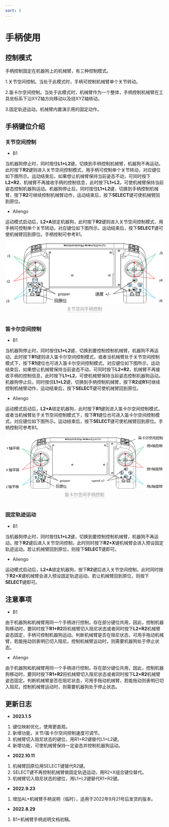 ```yaml
---
sort: 5
---
```


# 手柄使用

## 控制模式

手柄控制固定在机器狗上的机械臂，有三种控制模式。

1.关节空间控制。当处于此模式时，手柄可控制机械臂单个关节转动。

2.笛卡尔空间控制。当处于此模式时，机械臂作为一个整体，手柄控制机械臂在工具坐标系下沿XYZ轴方向移动以及绕XYZ轴转动。

3.固定轨迹运动。机械臂内置演示用的固定动作。

## 手柄键位介绍

### 关节空间控制

+ B1

当机器狗停止时，同时按住**L1+L2**键，切换到手柄控制机械臂，机器狗不再运动。此时按下**R2**键则进入关节空间控制模式，用手柄可控制单个关节转动，对应键位如下图所示。运动结束后，如果想让机械臂保持当前姿态不动，可同时按下**L2+R2**，机械臂不再接收手柄的控制信息，此时按下**L1+L2**，可使机械臂保持当前姿态控制机器狗运动。机器狗停止后，同时按住**L1+L2**键，切换到手柄控制机械臂，按下**R2**可继续控制机械臂动作，运动结束后，按下**SELECT**键可使机械臂回到原位。

+ Aliengo

运动模式启动后，**L2+A**锁定机器狗，此时按下**R2**键则进入关节空间控制模式，用手柄可控制单个关节转动，对应键位如下图所示。运动结束后，按下**SELECT**键可使机械臂回到原位。手柄控制可参考B1。

<center>
<img src="../img/joystick_joint control.png" style="zoom:100%" alt=" 图片不见了。。。 "/>
<br>
<div style="color:orange; border-bottom: 0.1px solid #d9d9d9;
display: inline-block;
color: #999;
padding: 1px;">关节空间手柄控制</div>
</center>
<br>

### 笛卡尔空间控制

+ B1

当机器狗停止时，同时按住**L1+L2**键，切换到要控制控制机械臂，机器狗不再运动。此时按下**R1**键则进入笛卡尔空间控制模式，或者当机械臂处于关节空间控制模式下，按下**R1**键位也可进入笛卡尔空间控制模式，对应键位如下图所示。运动结束后，如果想让机械臂保持当前姿态不动，可同时按下**L2+R2**，机械臂不再接收手柄的控制信息，此时按下**L1+L2**，可使机械臂保持当前姿态控制机器狗运动。机器狗停止后，同时按住**L1+L2**键，切换到手柄控制机械臂，按下**R2**或**R1**可继续控制机械臂动作，运动结束后，按下**SELECT**键可使机械臂回到原位。

+ Aliengo

运动模式启动后，**L2+A**锁定机器狗，此时按下**R1**键则进入笛卡尔空间控制模式，或者当机械臂处于关节空间控制模式下，按下**R1**键位也可进入笛卡尔空间控制模式，对应键位如下图所示。运动结束后，按下**SELECT**键可使机械臂回到原位。手柄控制可参考B1。

<center>
<img src="../img/joystick_cartesian control.png" style="zoom:100%" alt=" 图片不见了。。。 "/>
<br>
<div style="color:orange; border-bottom: 0.1px solid #d9d9d9;
display: inline-block;
color: #999;
padding: 1px;">笛卡尔空间手柄控制</div>
</center>
<br>

### 固定轨迹运动

+ B1

当机器狗停止时，同时按住**L1+L2**键，切换到要控制控制机械臂，机器狗不再运动。按下**R2**键后进入关节空间控制，此时同时按下**R2+X**键机械臂会进入预设固定轨迹运动。若让机械臂回到原位，则按下**SELECT**键即可。

+ Aliengo

运动模式启动后，**L2+A**锁定机器狗，按下**R2**键后进入关节空间控制，此时同时按下**R2+X**键机械臂会进入预设固定轨迹运动。若让机械臂回到原位，则按下**SELECT**键即可。

## 注意事项

+ B1

由于机器狗和机械臂用同一个手柄进行控制，存在部分键位共用，因此，控制机器狗移动时，要同时按下**R1+R2**将机械臂切入阻尼状态或者同时按下**L2+R2**机械臂姿态固定，手柄可控制机器狗运动。判断机械臂是否在阻尼状态，可用手拖动机械臂，若能拖动则表明已切入阻尼。控制机械臂运动时，则需要机器狗处于停止状态。

+ Aliengo
  
由于机器狗和机械臂用同一个手柄进行控制，存在部分键位共用，因此，控制机器狗移动时，要同时按下**R1+R2**将机械臂切入阻尼状态或者同时按下**L2+R2**机械臂姿态固定。判断机械臂是否在阻尼状态，可用手拖动机械臂，若能拖动则表明已切入阻尼。控制机械臂运动时，则需要机器狗处于停止状态。

## 更新日志

+ **2023.1.5**

1. 键位映射优化，使用更直观。
2. 新增功能，关节/笛卡尔空间控制速度可调节。
3. 机械臂切入阻尼状态的键位，用R1+R2键替代L1+L2键。
4. 新增功能，可使机械臂保持一定姿态并控制机器狗运动。

+ **2022.10.11**
  
1. 机械臂回原位用SELECT键替代R2键。
2. SELECT键不再控制机械臂做固定轨迹运动，用R2+X组合键位替代。
3. 机械臂切入阻尼状态的键位，用L1+L2键替代R1+R2键。

+ **2022.9.23**
  
1. 增加AL+机械臂手柄说明（临时），适用于2022年9月21号后发货的版本。

+ **2022.8.29**

1. B1+机械臂手柄说明文档初稿。
